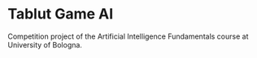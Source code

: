 # Tablut Game AI

Competition project of the Artificial Intelligence Fundamentals course at University of Bologna.